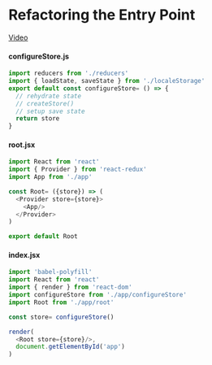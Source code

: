 # Refactoring the Entry Point
[Video](https://egghead.io/lessons/javascript-redux-refactoring-the-entry-point)

#### configureStore.js
```js
import reducers from './reducers'
import { loadState, saveState } from './localeStorage'
export default const configureStore= () => {
  // rehydrate state
  // createStore()
  // setup save state
  return store
}
```

#### root.jsx
```js
import React from 'react'
import { Provider } from 'react-redux'
import App from './app'

const Root= ({store}) => (
  <Provider store={store}>
    <App/>
  </Provider>
)

export default Root
```

#### index.jsx
```js
import 'babel-polyfill'
import React from 'react'
import { render } from 'react-dom'
import configureStore from './app/configureStore'
import Root from './app/root'

const store= configureStore()

render(
  <Root store={store}/>,
  document.getElementById('app')
)
```
